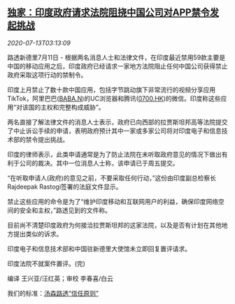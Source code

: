 <!--1594610594000-->
[独家：印度政府请求法院阻挠中国公司对APP禁令发起挑战](https://cn.reuters.com/article/exclusive-india-chinese-app-0711-sat-idCNKCS24E08F)
------

<div><i>2020-07-13T03:13:09</i></div><div class="StandardArticleBody_body"><p>路透新德里7月11日 - 根据两名消息人士和法律文件，在印度最近禁用59款主要是中国的移动应用之后，印度政府已经请求一家地方法院阻止任何中国公司获得禁止政府采取这项行动的禁制令。 </p><p>印度上月禁止了数十款中国应用，包括字节跳动旗下非常流行的视频分享应用TikTok，阿里巴巴(<span id="symbol_BABA.N_0"><a href="//www.reuters.com/companies/BABA.N">BABA.N</a></span>)的UC浏览器和腾讯(<span id="symbol_0700.HK_1"><a href="//www.reuters.com/companies/0700.HK">0700.HK</a></span>)的微信。印度称这些应用“对该国的主权和完整构成威胁”。 </p><p>两名直接了解法律文件的消息人士表示，政府已向西部的拉贾斯坦邦高等法院提交了中止诉讼手续的申请，表明政府预计其中一家或多家公司将对印度电子和信息技术部的禁令提出挑战。 </p><p>印度的律师表示，此类申请通常是为了防止法院在未听取政府意见的情况下做出有利于公司的裁决。其中一位消息人士称，该申请已于周五提交。     </p><p>“在听取申请人(政府)的意见之前，不要采取任何行动，”这份由印度副总检察长Rajdeepak Rastogi签署的法庭文件显示。 </p><p>禁止这些应用的命令是为了“维护印度移动和互联网用户的利益，确保印度网络空间的安全和主权，”路透见到的文件称。 </p><p>目前尚不清楚印度政府为何接洽拉贾斯坦邦的这家法院，以及是否有计划在其他地方提出类似的诉求。 </p><p>印度电子和信息技术部和中国驻新德里大使馆未立即回复置评请求。 </p><p>印度法院不就案件置评。(完) </p><div class="Attribution_container"><div class="Attribution_attribution"><p class="Attribution_content">编译 王兴亚/汪红英；审校 李春喜/白云 </p></div></div><div class="StandardArticleBody_trustBadgeContainer"><span class="StandardArticleBody_trustBadgeTitle">我们的标准：</span><span class="trustBadgeUrl"><a href="https://www.thomsonreuters.cn/content/dam/openweb/documents/pdf/china/brochures/about-us-1.pdf">汤森路透“信任原则”</a></span></div></div>
